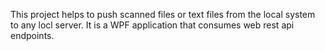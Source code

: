 This project helps to push scanned files or text files from the local system to any locl server. It is a WPF application that consumes web rest api endpoints.
